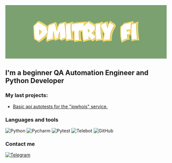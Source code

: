 [![Header](https://github.com/DmitriyFi/DmitriyFi/blob/main/assets/download.gif)](https://github.com/DmitriyFi)


## I'm a beginner QA Automation Engineer and Python Developer


### My last projects:
- [Basic api autotests for the "ipwhois" service.](https://github.com/DmitriyFi/autoTest_api)


### Languages and tools
![Python](https://img.shields.io/badge/-Python-B6D2D5?style=for-the-badge&logo=Python)
![Pycharm](https://img.shields.io/badge/-Pycharm-B6D2D5?style=for-the-badge&logo=Pycharm)
![Pytest](https://img.shields.io/badge/-Pytest-B6D2D5?style=for-the-badge&logo=Pytest)
![Telebot](https://img.shields.io/badge/-Telebot-B6D2D5?style=for-the-badge&logo=Telebot)
![GitHub](https://img.shields.io/badge/-GitHub-B6D2D5?style=for-the-badge&logo=GitHub)


### Contact me
[![Telegram](https://img.shields.io/badge/-Telegram-B6D2D5?style=for-the-badge&logo=Telegram)](https://t.me/popupfckup)
